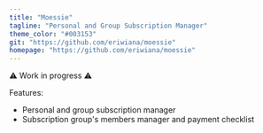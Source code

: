 ```yaml
---
title: "Moessie"
tagline: "Personal and Group Subscription Manager"
theme_color: "#003153"
git: "https://github.com/eriwiana/moessie"
homepage: "https://github.com/eriwiana/moessie"
---
```


⚠️ Work in progress ⚠️

Features:
- Personal and group subscription manager
- Subscription group's members manager and payment checklist
